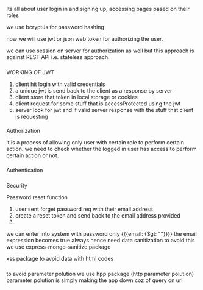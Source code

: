 Its all about user login in and signing up, accessing pages based on their roles

we use bcryptJs for password hashing

now we will use jwt or json web token for authorizing the user.

we can use session on server for authorization as well but this approach is against REST API i.e. stateless approach.

###

WORKING OF JWT

1. client hit login with valid credentials
2. a unique jwt is send back to the client as a response by server
3. client store that token in local storage or cookies
4. client request for some stuff that is accessProtected using the jwt
5. server look for jwt and if valid server response with the stuff that client is requesting

####

Authorization

it is a process of allowing only user with certain role to perform certain action.
we need to check whether the logged in user has access to perform certain action or not.

###

Authentication

###

Security

Password reset function

1. user sent forget password req with their email address
2. create a reset token and send back to the email address provided
3.

we can enter into system with password only {{{email: {$gt: ""}}}}
the email expression becomes true always hence need data sanitization
to avoid this we use express-mongo-sanitize package

xss package to avoid data with html codes

###

to avoid parameter polution we use hpp package (http parameter polution)
parameter polution is simply making the app down coz of query on url
